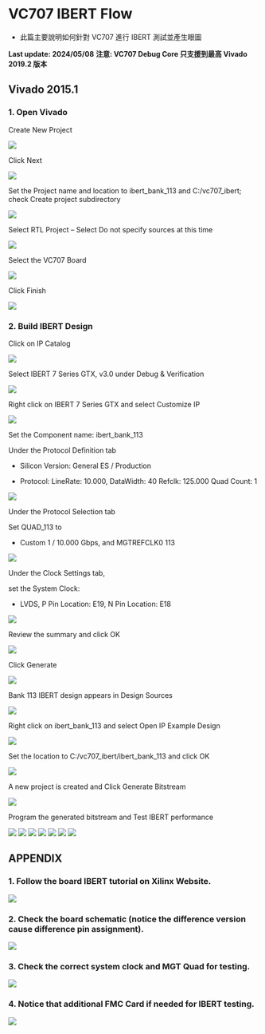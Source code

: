 # VC707 IBERT Flow
+ 此篇主要說明如何針對 VC707 進行 IBERT 測試並產生眼圖

**Last update: 2024/05/08**
**注意: VC707 Debug Core 只支援到最高 Vivado 2019.2 版本**

## Vivado 2015.1

### 1. Open Vivado

Create New Project

<img src="Images/IB1.png"/>

Click Next

<img src="Images/IB2.png"/>

Set the Project name and location to ibert_bank_113 and  C:/vc707_ibert; check Create project subdirectory

<img src="Images/IB3.png"/>

Select RTL Project – Select Do not specify sources at this time

<img src="Images/IB4.png"/>

Select the VC707 Board

<img src="Images/IB5.png"/>

Click Finish

<img src="Images/IB6.png"/>

### 2. Build IBERT Design

Click on IP Catalog

<img src="Images/IB7.png"/>

Select IBERT 7 Series GTX, v3.0 under Debug & Verification

<img src="Images/IB8.png"/>

Right click on IBERT 7 Series GTX and select Customize IP

<img src="Images/IB9.png"/>

Set the Component name: ibert_bank_113  

Under the Protocol Definition tab

+ Silicon Version: General ES / Production

+ Protocol: LineRate: 10.000, DataWidth: 40 Refclk: 125.000 Quad Count: 1

<img src="Images/IB10.png"/>

Under the Protocol Selection tab  

Set QUAD_113 to

+ Custom 1 / 10.000 Gbps, and MGTREFCLK0 113

<img src="Images/IB11.png"/>

Under the Clock Settings tab, 

set the System Clock:

+ LVDS, P Pin Location: E19, N Pin Location: E18

<img src="Images/IB12.png"/>

Review the summary and click OK

<img src="Images/IB13.png"/>

Click Generate

<img src="Images/IB14.png"/>

Bank 113 IBERT design appears in Design Sources

<img src="Images/IB15.png"/>

Right click on ibert_bank_113 and select Open IP Example Design

<img src="Images/IB16.png"/>

Set the location to C:/vc707_ibert/ibert_bank_113 and click OK

<img src="Images/IB17.png"/>

A new project is created and Click Generate Bitstream

<img src="Images/IB18.png"/>

Program the generated bitstream and Test IBERT performance

<img src="Images/IB19.png"/>

<img src="Images/IB20.png"/>

<img src="Images/IB21.png"/>

<img src="Images/IB22.png"/>

<img src="Images/IB23.png"/>

<img src="Images/IB24.png"/>

<img src="Images/IB25.png"/>

## APPENDIX

### 1. Follow the board IBERT tutorial on Xilinx Website.

<img src="Images/IB26.png"/>

### 2. Check the board schematic (notice the difference version cause difference pin assignment).

<img src="Images/IB27.png"/>

### 3. Check the correct system clock and MGT Quad for testing.

<img src="Images/IB28.png"/>

### 4. Notice that additional FMC Card if needed for IBERT testing.

<img src="Images/IB29.png"/>
